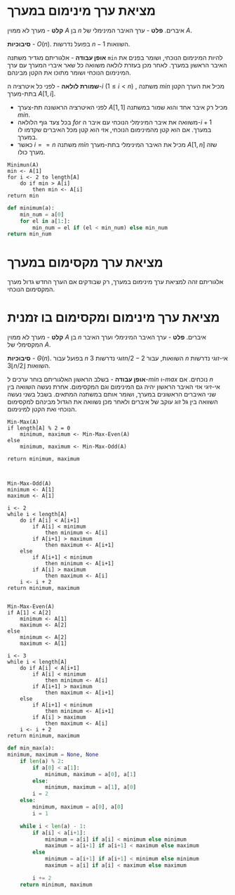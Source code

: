 # מציאת ערך מינימום במערך

**קלט** - מערך לא ממוין $A$ בן $n$ איברים.
**פלט** - ערך האיבר המינימלי של $A$.

**סיבוכיות** - $O(n)$. בפועל נדרשות $n-1$ השוואות.

**אופן עבודה** - אלגוריתם מגדיר משתנה `min` להיות המינימום הנוכחי, ושומר בפנים את האיבר הראשון במערך. לאחר מכן בעזרת לולאה משוואה כל שאר איברי המערך עם ערך המינימום הנוכחי ושומר מתוכו את הקטן מבינהם. 

**שמורת לולאה** - לפני כל איטרציה ה-$i$ ($1 \le i \lt n$) , משתנה $min$ מכיל את הערך הקטן בתת-מערך $A[1, i]$.
- לפני האיטרציה הראשונה תת-צערך $A[1,1]$ מכיל רק איבר אחד והוא שמור במשתנה $min$.
- בכל צעד גוף הלולאה $for$ משוואה את איבר המינימלי הנוכחי עם איבר ה-$i+1$ במערך. אם הוא קטן מהמינימום הנוכחי, אזי הוא קטן מכל האיברים שקדמו לו במערך.
- כאשר $i == n$ משתנה $min$ מכיל את האיבר המינימלי בתת-מערך $A[1,n]$ שזה מערך כולו. 

```pseudocode
Minimun(A)
min <- A[1]
for i <- 2 to length[A]
	do if min > A[i]
		then min <- A[i]
return min
```

```python
def minimum(a):
	min_num = a[0]
	for el in a[1:]:
		min_num = el if (el < min_num) else min_num
return min_num
```


# מציאת ערך מקסימום במערך

אלגוריתם זהה למציאת ערך מינימום במערך, רק שבודקים אם הערך החדש גדול מערך המקסימום הנוכחי.



# מציאת ערך מינימום ומקסימום בו זמנית

**קלט** - מערך לא ממוין $A$ בן $n$ איברים.
**פלט** - ערך האיבר המינימלי וערך האיבר המקסימלי של $A$.

**סיבוכיות** - $\Theta(n)$. בפועל עבור $n$ זוגי נדרשות $3n /2 - 2$ השוואות, עבור $n$ אי-זוגי נדרשות $3\lfloor n/2 \rfloor$ השוואות.

**אופן עבודה** - בשלב הראשון האלגוריתם בוחר ערכים ל-$min$ ו-$max$ נוכחים. אם $n$ אי-זיגי אזי האיבר הראשון יהיה גם המינימום וגם המקסימום. אחרת נעשה השוואה בין שני האיברים הראשונים במערך, ושומר אותם במשתנה המתאים. בשבל בשני נעשה השוואה בין גל זוג עוקב של איברים ולאחר מכן נשוואה את הגדול מבינהם למקסימום הנוכחי ואת הקטן למינימום.

```pseudocode
Min-Max(A)
if length[A] % 2 = 0
	minimum, maximum <- Min-Max-Even(A)
else
	minimum, maximum <- Min-Max-Odd(A)

return minimum, maximum
	 


Min-Max-Odd(A)
minimum <- A[1]
maximum <- A[1]

i <- 2
while i < length[A]
	do if A[i] < A[i+1]
		if A[i] < minimum
			then minimum <- A[i]
		if A[i+1] > maximum
			then maximum <- A[i+1]
	else
		if A[i+1] < minimum
			then minimum <- A[i+1]
		if A[i] > maximum
			then maximum <- A[i]
	i <- i + 2
return minimum, maximum


Min-Max-Even(A)
if A[1] < A[2]
	minimum <- A[1]
	maximum <- A[2]
else
	minimum <- A[2]
	maximum <- A[1]

i <- 3
while i < length[A]
	do if A[i] < A[i+1]
		if A[i] < minimum
			then minimum <- A[i]
		if A[i+1] > maximum
			then maximum <- A[i+1]
	else
		if A[i+1] < minimum
			then minimum <- A[i+1]
		if A[i] > maximum
			then maximum <- A[i]
	i <- i + 2
return minimum, maximum
```

```python
def min_max(a):
minimum, maximum = None, None
	if len(a) % 2:
		if a[0] < a[1]:
			minimum, maximum = a[0], a[1]
		else:
			minimum, maximum = a[1], a[0]
		i = 2
	else:
		minimum, maximum = a[0], a[0]
		i = 1

	while i < len(a) - 1:
		if a[i] < a[i+1]:
			minimum = a[i] if a[i] < minimum else minimum
			maximum = a[i+1] if a[i+1] < maximum else maximum
		else
			minimum = a[i+1] if a[i+1] < minimum else minimum
			maximum = a[i] if a[i] < maximum else maximum

		i += 2
	return minimum, maximum
```
